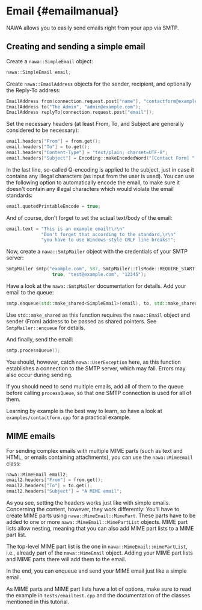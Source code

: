 Email {#emailmanual}
===

NAWA allows you to easily send emails right from your app via SMTP.

## Creating and sending a simple email

Create a `nawa::SimpleEmail` object:

```cpp
nawa::SimpleEmail email;
```

Create `nawa::EmailAddress` objects for the sender, recipient, and optionally 
the Reply-To address:

```cpp
EmailAddress from(connection.request.post["name"], "contactform@example.com");
EmailAddress to("The Admin", "admin@example.com");
EmailAddress replyTo(connection.request.post["email"]);
```

Set the necessary headers (at least From, To, and Subject are generally considered 
to be necessary):

```cpp
email.headers["From"] = from.get();
email.headers["To"] = to.get();
email.headers["Content-Type"] = "text/plain; charset=UTF-8";
email.headers["Subject"] = Encoding::makeEncodedWord("[Contact Form] " + post["subject"]);
```

In the last line, so-called Q-encoding is applied to the subject, just in case it 
contains any illegal characters (as input from the user is used).
You can use the following option to automatically encode the email, to make 
sure it doesn't contain any illegal characters which would violate the email 
standards:

```cpp
email.quotedPrintableEncode = true;
```

And of course, don't forget to set the actual text/body of the email:

```cpp
email.text = "This is an example email!\r\n"
             "Don't forget that according to the standard,\r\n"
             "you have to use Windows-style CRLF line breaks!";
```

Now, create a `nawa::SmtpMailer` object with the credentials of your SMTP 
server:

```cpp
SmtpMailer smtp("example.com", 587, SmtpMailer::TlsMode::REQUIRE_STARTTLS,
                 true, "test@example.com", "12345");
```

Have a look at the `nawa::SmtpMailer` documentation for details.
Add your email to the queue:

```cpp
smtp.enqueue(std::make_shared<SimpleEmail>(email), to, std::make_shared<EmailAddress>(from));
```

Use `std::make_shared` as this function requires the `nawa::Email` object and 
sender (From) address to be passed as shared pointers. See `SmtpMailer::enqueue` 
for details.

And finally, send the email:

```cpp
smtp.processQueue();
```

You should, however, catch `nawa::UserException` here, as this function 
establishes a connection to the SMTP server, which may fail. Errors may also 
occur during sending.

If you should need to send multiple emails, add all of them to the queue before 
calling `processQueue`, so that one SMTP connection is used for all of them.

Learning by example is the best way to learn, so have a look at 
 `examples/contactform.cpp` for a practical example.

## MIME emails

For sending complex emails with multiple MIME parts (such as text and HTML, 
or emails containing attachments), you can use the `nawa::MimeEmail` class:

```cpp
nawa::MimeEmail email2;
email2.headers["From"] = from.get();
email2.headers["To"] = to.get();
email2.headers["Subject"] = "A MIME email";
```

As you see, setting the headers works just like with simple emails. Concerning 
the content, however, 
they work differently: You'll have to create MIME parts using 
`nawa::MimeEmail::MimePart`. These parts have to be added to one or more 
`nawa::MimeEmail::MimePartList` objects. MIME part lists allow nesting, meaning 
that you can also add MIME part lists to a MIME part list.

The top-level MIME part list is the one in `nawa::MimeEmail::mimePartList`, 
i.e., already part of the `nawa::MimeEmail` object. Adding your MIME part lists 
and MIME parts there will add them to the email.

In the end, you can enqueue and send your MIME email just like a simple email.

As MIME parts and MIME part lists have a lot of options, make sure to read the 
example in `tests/emailtest.cpp` and the documentation of the classes mentioned 
in this tutorial.